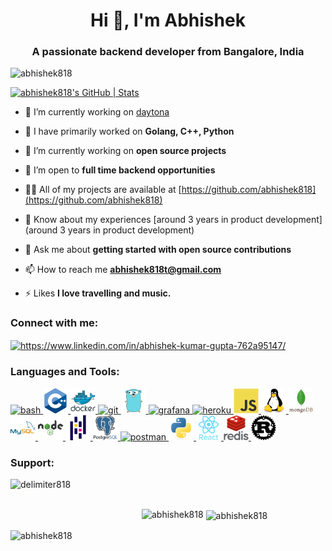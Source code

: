 <h1 align="center">Hi 👋, I'm Abhishek</h1>
<h3 align="center">A passionate backend developer from Bangalore, India</h3>

<p align="left"> <img src="https://komarev.com/ghpvc/?username=abhishek818&label=Profile%20views&color=0e75b6&style=flat" alt="abhishek818" /> </p>

[![abhishek818's GitHub | Stats](https://stats.quira.sh/abhishek818/github?theme=dark)](https://quira.sh?utm_source=widgets&utm_campaign=abhishek818)

- 🔭 I’m currently working on [daytona](https://github.com/daytonaio/daytona)

- 🌱 I have primarily worked on **Golang, C++, Python**

- 🔭 I’m currently working on **open source projects**

- 🤝 I’m open to **full time backend opportunities**

- 👨‍💻 All of my projects are available at [https://github.com/abhishek818](https://github.com/abhishek818)

- 📄 Know about my experiences [around 3 years in product development](around 3 years in product development)

- 💬 Ask me about **getting started with open source contributions**

- 📫 How to reach me **abhishek818t@gmail.com**

- ⚡ Likes **I love travelling and music.**

<h3 align="left">Connect with me:</h3>
<p align="left">
<a href="https://www.linkedin.com/in/abhishek-kumar-gupta-762a95147/" target="blank"><img align="center" src="https://raw.githubusercontent.com/rahuldkjain/github-profile-readme-generator/master/src/images/icons/Social/linked-in-alt.svg" alt="https://www.linkedin.com/in/abhishek-kumar-gupta-762a95147/" height="30" width="40" /></a>
</p>

<h3 align="left">Languages and Tools:</h3>
<p align="left"> <a href="https://www.gnu.org/software/bash/" target="_blank" rel="noreferrer"> <img src="https://www.vectorlogo.zone/logos/gnu_bash/gnu_bash-icon.svg" alt="bash" width="40" height="40"/> </a> <a href="https://www.w3schools.com/cpp/" target="_blank" rel="noreferrer"> <img src="https://raw.githubusercontent.com/devicons/devicon/master/icons/cplusplus/cplusplus-original.svg" alt="cplusplus" width="40" height="40"/> </a> <a href="https://www.docker.com/" target="_blank" rel="noreferrer"> <img src="https://raw.githubusercontent.com/devicons/devicon/master/icons/docker/docker-original-wordmark.svg" alt="docker" width="40" height="40"/> </a> <a href="https://git-scm.com/" target="_blank" rel="noreferrer"> <img src="https://www.vectorlogo.zone/logos/git-scm/git-scm-icon.svg" alt="git" width="40" height="40"/> </a> <a href="https://golang.org" target="_blank" rel="noreferrer"> <img src="https://raw.githubusercontent.com/devicons/devicon/master/icons/go/go-original.svg" alt="go" width="40" height="40"/> </a> <a href="https://grafana.com" target="_blank" rel="noreferrer"> <img src="https://www.vectorlogo.zone/logos/grafana/grafana-icon.svg" alt="grafana" width="40" height="40"/> </a> <a href="https://heroku.com" target="_blank" rel="noreferrer"> <img src="https://www.vectorlogo.zone/logos/heroku/heroku-icon.svg" alt="heroku" width="40" height="40"/> </a> <a href="https://developer.mozilla.org/en-US/docs/Web/JavaScript" target="_blank" rel="noreferrer"> <img src="https://raw.githubusercontent.com/devicons/devicon/master/icons/javascript/javascript-original.svg" alt="javascript" width="40" height="40"/> </a> <a href="https://www.linux.org/" target="_blank" rel="noreferrer"> <img src="https://raw.githubusercontent.com/devicons/devicon/master/icons/linux/linux-original.svg" alt="linux" width="40" height="40"/> </a> <a href="https://www.mongodb.com/" target="_blank" rel="noreferrer"> <img src="https://raw.githubusercontent.com/devicons/devicon/master/icons/mongodb/mongodb-original-wordmark.svg" alt="mongodb" width="40" height="40"/> </a> <a href="https://www.mysql.com/" target="_blank" rel="noreferrer"> <img src="https://raw.githubusercontent.com/devicons/devicon/master/icons/mysql/mysql-original-wordmark.svg" alt="mysql" width="40" height="40"/> </a> <a href="https://nodejs.org" target="_blank" rel="noreferrer"> <img src="https://raw.githubusercontent.com/devicons/devicon/master/icons/nodejs/nodejs-original-wordmark.svg" alt="nodejs" width="40" height="40"/> </a> <a href="https://pandas.pydata.org/" target="_blank" rel="noreferrer"> <img src="https://raw.githubusercontent.com/devicons/devicon/2ae2a900d2f041da66e950e4d48052658d850630/icons/pandas/pandas-original.svg" alt="pandas" width="40" height="40"/> </a> <a href="https://www.postgresql.org" target="_blank" rel="noreferrer"> <img src="https://raw.githubusercontent.com/devicons/devicon/master/icons/postgresql/postgresql-original-wordmark.svg" alt="postgresql" width="40" height="40"/> </a> <a href="https://postman.com" target="_blank" rel="noreferrer"> <img src="https://www.vectorlogo.zone/logos/getpostman/getpostman-icon.svg" alt="postman" width="40" height="40"/> </a> <a href="https://www.python.org" target="_blank" rel="noreferrer"> <img src="https://raw.githubusercontent.com/devicons/devicon/master/icons/python/python-original.svg" alt="python" width="40" height="40"/> </a> <a href="https://reactjs.org/" target="_blank" rel="noreferrer"> <img src="https://raw.githubusercontent.com/devicons/devicon/master/icons/react/react-original-wordmark.svg" alt="react" width="40" height="40"/> </a> <a href="https://redis.io" target="_blank" rel="noreferrer"> <img src="https://raw.githubusercontent.com/devicons/devicon/master/icons/redis/redis-original-wordmark.svg" alt="redis" width="40" height="40"/> </a> <a href="https://www.rust-lang.org" target="_blank" rel="noreferrer"> <img src="https://raw.githubusercontent.com/devicons/devicon/master/icons/rust/rust-plain.svg" alt="rust" width="40" height="40"/> </a> </p>

<h3 align="left">Support:</h3>
<p><a href="https://www.buymeacoffee.com/delimiter818"> <img align="left" src="https://cdn.buymeacoffee.com/buttons/v2/default-yellow.png" height="50" width="210" alt="delimiter818" /></a></p><br><br>

<p><img align="left" src="https://github-readme-stats.vercel.app/api/top-langs?username=abhishek818&show_icons=true&locale=en&layout=compact" alt="abhishek818" /></p>

<p>&nbsp;<img align="center" src="https://github-readme-stats.vercel.app/api?username=abhishek818&show_icons=true&locale=en" alt="abhishek818" /></p>

<p><img align="center" src="https://github-readme-streak-stats.herokuapp.com/?user=abhishek818&" alt="abhishek818" /></p>

